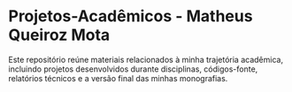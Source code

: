 # Projetos-Acadêmicos - Matheus Queiroz Mota
Este repositório reúne materiais relacionados à minha trajetória acadêmica, incluindo projetos desenvolvidos durante disciplinas, códigos-fonte, relatórios técnicos e a versão final das minhas monografias.
